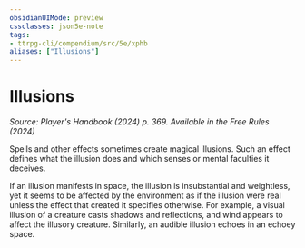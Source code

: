 ```yaml
---
obsidianUIMode: preview
cssclasses: json5e-note
tags:
- ttrpg-cli/compendium/src/5e/xphb
aliases: ["Illusions"]
---
```

# Illusions
*Source: Player's Handbook (2024) p. 369. Available in the Free Rules (2024)* 

Spells and other effects sometimes create magical illusions. Such an effect defines what the illusion does and which senses or mental faculties it deceives.

If an illusion manifests in space, the illusion is insubstantial and weightless, yet it seems to be affected by the environment as if the illusion were real unless the effect that created it specifies otherwise. For example, a visual illusion of a creature casts shadows and reflections, and wind appears to affect the illusory creature. Similarly, an audible illusion echoes in an echoey space.